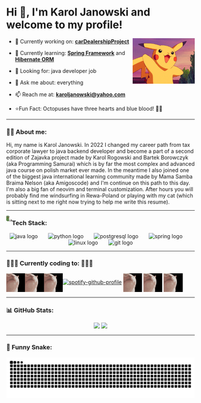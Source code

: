 # Hi 👋, I'm Karol Janowski and welcome to my profile!


<img align="right" src="resources/pikachu_hello.gif" style="vertical-align: middle;" alt="pikachu_hello" width="33%" />


- 🔭 Currently working on: **[carDealershipProject](https://github.com/kaarlych/carDealershipProjectZajavka)**

- 🌱 Currently learning: **[Spring Framework](https://github.com/kaarlych/springDataAccessProjectZajavka)** and **[Hibernate ORM](https://github.com/kaarlych/HibernateExamples)**

- 🔎 Looking for: java developer job

- 💬 Ask me about: everything

- 📫 Reach me at: **karoljanowski@yahoo.com**

- ⭐️Fun Fact: Octopuses have three hearts and blue blood! 🐙💙

---

### 🏄‍♂️ __About me:__
<p style="text-align:left;">
Hi, my name is Karol Janowski. In 2022 I changed my career path from tax corporate lawyer to
java backend developer and become a part of a second edition of Zajavka project made by Karol
Rogowski and Bartek Borowczyk (aka Programming Samurai) which is by far the most complex
and advanced java course on polish market ever made. In the meantime I also joined one of the
biggest java international learning community made by Mama Samba Braima Nelson (aka
Amigoscode) and I'm continue on this path to this day. I'm also a big fan of neovim and terminal
customization. After hours you will probably find me windsurfing in Rewa-Poland or playing
with my cat (which is sitting next to me right now trying to help me write this resume).
</p>

---

<img align="left" src="resources/pepe_chatting.gif" alt="cat-jam" width="3%" />

###  __Tech Stack:__

<div align="center">
  <img src="https://cdn.jsdelivr.net/gh/devicons/devicon/icons/java/java-original.svg" height="60" alt="java logo"  />
  <img width="20" />
  <img src="https://cdn.jsdelivr.net/gh/devicons/devicon/icons/python/python-original.svg" height="60" alt="python logo"  />
  <img width="20" />
  <img src="https://cdn.jsdelivr.net/gh/devicons/devicon/icons/postgresql/postgresql-original.svg" height="60" alt="postgresql logo"  />
  <img width="20" />
   <img src="https://cdn.jsdelivr.net/gh/devicons/devicon/icons/spring/spring-original.svg" height="60" alt="spring logo"  />
  <img width="20" />
  <img src="https://cdn.jsdelivr.net/gh/devicons/devicon/icons/linux/linux-original.svg" height="60" alt="linux logo"  />
  <img width="20" />
  <img src="https://cdn.jsdelivr.net/gh/devicons/devicon/icons/git/git-original.svg" height="60" alt="git logo"  />
</div>

---

### 💃💃💃 Currently coding to: 💃💃💃

<img align="left" src="resources/cat-jam-cat.gif" style="vertical-align: middle;" alt="cat-jam" width="10%" />
<img align="left" src="resources/cat-jam-cat.gif" style="vertical-align: middle;" alt="cat-jam" width="10%" />
<img align="left" src="resources/cat-jam-cat.gif" style="vertical-align: middle;" alt="cat-jam" width="10%" />

[![spotify-github-profile](https://spotify-github-profile.kittinanx.com/api/view?uid=karoljanowski&cover_image=true&theme=novatorem&show_offline=false&background_color=121212&interchange=false)](https://open.spotify.com/user/karoljanowski)
<img src="resources/cat-jam-cat.gif" style="vertical-align: middle;" alt="cat-jam" width="10%" />
<img src="resources/cat-jam-cat.gif" style="vertical-align: middle;" alt="cat-jam" width="10%" />
<img src="resources/cat-jam-cat.gif" style="vertical-align: middle;" alt="cat-jam" width="10%" />


---




### 📊 GitHub Stats:
<div align="center">
  <img src="https://github-readme-stats.vercel.app/api?username=kaarlych&theme=tokyonight&hide_border=false&include_all_commits=false&count_private=false&layout=compact" width=45% />
<img src="https://github-readme-stats.vercel.app/api/top-langs/?username=kaarlych&theme=tokyonight&hide_border=false&include_all_commits=false&count_private=false&layout=compact" width=35% />
</div>


---

### 🐍 Funny Snake:

<picture>
  <source media="(prefers-color-scheme: dark)" srcset="https://raw.githubusercontent.com/kaarlych/kaarlych/output/github-snake-dark.svg" />
  <source media="(prefers-color-scheme: light)" srcset="https://raw.githubusercontent.com/kaarlych/kaarlych/output/github-snake.svg" />
  <img alt="github-snake" src="https://raw.githubusercontent.com/kaarlych/kaarlych/output/github-snake.svg" />
</picture>
